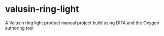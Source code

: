 # valusin-ring-light
A Valusin ring light product manual project build using DITA and the Oxygen authoring tool
